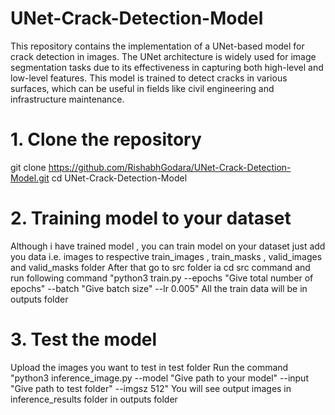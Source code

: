 # UNet-Crack-Detection-Model
This repository contains the implementation of a UNet-based model for crack detection in images. The UNet architecture is widely used for image segmentation tasks due to its effectiveness in capturing both high-level and low-level features. This model is trained to detect cracks in various surfaces, which can be useful in fields like civil engineering and infrastructure maintenance.
# 1. Clone the repository
git clone https://github.com/RishabhGodara/UNet-Crack-Detection-Model.git
cd UNet-Crack-Detection-Model

# 2. Training model to your dataset
Although i have trained model , you can train model on your dataset just add you data i.e. images to respective train_images , train_masks , valid_images and valid_masks folder
After that go to src folder ia cd src command and run following command "python3 train.py --epochs "Give total number of epochs" --batch "Give batch size" --lr 0.005"
All the train data will be in outputs folder

# 3. Test the model
Upload the images you want to test in test folder
Run the command "python3 inference_image.py --model "Give path to your model" --input "Give path to test folder" --imgsz 512"
You will see output images in inference_results folder in outputs folder
